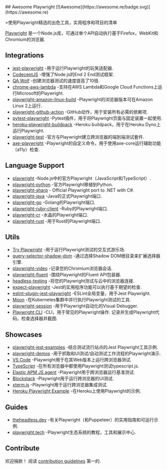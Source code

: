 <div class="github-widget" data-repo="mxschmitt/awesome-playwright"></div>
<script async src="https://pagead2.googlesyndication.com/pagead/js/adsbygoogle.js"></script><ins class="adsbygoogle" style="display:block" data-ad-client="ca-pub-6890694312814945" data-ad-slot="5473692530" data-ad-format="auto"  data-full-width-responsive="true"></ins><script>(adsbygoogle = window.adsbygoogle || []).push({});</script>
## Awesome Playwright [![Awesome](https://awesome.re/badge.svg)](https://awesome.re)

&gt;使用Playwright精选的出色工具，实用程序和项目的清单

[Playwright](https://github.com/microsoft/playwright) 是一个Node.js库，可通过单个API自动执行基于Firefox，WebKit和Chromium的浏览器.



## Integrations

- [jest-playwright](https://github.com/playwright-community/jest-playwright/) -用于运行Playwright的玩笑适配器.
- [CodeceptJS](https://github.com/Codeception/CodeceptJS) -增强了Node.js的End 2 End测试框架.
- [QA Wolf](https://github.com/qawolf/qawolf) -创建浏览器测试的速度提高了10倍.
- [chrome-aws-lambda](https://github.com/alixaxel/chrome-aws-lambda#usage-with-playwright) -支持在AWS Lambda和Google Cloud Functions上运行Microsoft的Playwright.
- [playwright-amazon-linux-build](https://github.com/help-14/playwright-amazon-linux-build) -Playwright的浏览器版本可在Amazon Linux 2上运行.
- [playwright-github-action](https://github.com/microsoft/playwright-github-action) -GitHub动作，用于安装所有必需的依赖项.
- [pytest-playwright](https://github.com/mxschmitt/pytest-playwright/) -Pytest插件，用于将Playwright页面与固定装置一起使用.
- [heroku-playwright-buildpack](https://github.com/mxschmitt/heroku-playwright-buildpack) -Heroku buildpack，用于在Heroku Dyno上运行Playwright.
- [playwright-test](https://github.com/microsoft/playwright-test) -官方与Playwright建立跨浏览器的端到端测试套件.
- [axe-playwright](https://github.com/abhinaba-ghosh/axe-playwright) -Playwright的自定义命令，用于使用axe-core运行辅助功能（a11y）检查.

## Language Support

- [playwright](https://git.io/JT2bj) -Node.js中的官方Playwright（JavaScript和TypeScript）.
- [playwright-python](https://github.com/microsoft/playwright-python) -官方Playwright移植到Python.
- [playwright-sharp](https://github.com/microsoft/playwright-sharp) - Official Playwright port to .NET with C#.
- [playwright-java](https://github.com/microsoft/playwright-java) -Java的正式Playwright端口.
- [playwright-go](https://github.com/mxschmitt/playwright-go) -Golang的Playwright端口.
- [playwright-ruby-client](https://github.com/YusukeIwaki/playwright-ruby-client) -Ruby的Playwright端口.
- [playwright-cr](https://github.com/naqvis/playwright-cr) -水晶的Playwright端口.
- [playwright-rust](https://github.com/octaltree/playwright-rust) -用于Rust的Playwright端口.

## Utils

- [Try Playwright](https://try.playwright.tech) -用于运行Playwright测试的交互式游乐场.
- [query-selector-shadow-dom](https://github.com/Georgegriff/query-selector-shadow-dom) -通过选择Shadow DOM根目录来扩展选择器引擎.
- [playwright-video](https://github.com/qawolf/playwright-video) -记录您的Chromium浏览器会话.
- [playwright-fluent](https://github.com/hdorgeval/playwright-fluent) -围绕Playwright的Fluent API包装器.
- [headless-testing](https://headlesstesting.com) -将您的Playwright测试与云中的浏览器连接.
- [expect-playwright](https://github.com/playwright-community/expect-playwright) -Jest的实用程序功能可以执行基于期望的检查.
- [eslint-plugin-jest-playwright](https://github.com/playwright-community/eslint-plugin-jest-playwright) -ESLint全局变量，用于Jest Playwright.
- [Moon](https://github.com/aerokube/moon) -在Kubernetes集群中并行执行Playwright测试的工具.
- [playwright-session](https://github.com/domderen/playwright-session) -用于Playwright自动化的Visual Debugger.
- [Playwright CLI](https://github.com/microsoft/playwright-cli)  -CLI，用于常见的Playwright操作. 记录并生成Playwright代码，检查选择器并截图.

## Showcases

- [playwright-jest-examples](https://github.com/playwright-community/playwright-jest-examples) -结合测试流行站点的Jest Playwright工具示例.
- [playwright-demos](https://github.com/nmanikiran/playwright-demos) -用于抓取和UI测试/自动测试工作流程的Playwright演示.
- [VS Code](https://github.com/microsoft/vscode) -Playwright用于在其Web版本上运行跨浏览器测试.
- [TypeScript](https://github.com/microsoft/TypeScript) -在所有浏览器中都使用Playwright测试typescript.js.
- [Elastic APM JS agent](https://github.com/elastic/apm-agent-rum-js) -Playwright用于跨浏览器运行基准测试.
- [Blockstack](https://github.com/blockstack/ux) -Playwright用于运行跨浏览器的UI测试.
- [xterm.js](https://github.com/xtermjs/xterm.js) -Playwright用于运行跨浏览器集成测试.
- [Heroku Playwright Example](https://github.com/mxschmitt/heroku-playwright-example) -在Heroku上使用Playwright的示例.

## Guides

- [theheadless.dev](https://theheadless.dev) -有关Playwright（和Puppeteer）的实用指南和可运行示例.
- [playwright.tech](https://playwright.tech) -Playwright生态系统的教程，工具和展示中心.

## Contribute

欢迎捐款！ 阅读 [contribution guidelines](https://github.com/mxschmitt/awesome-playwright/blob/master/CONTRIBUTING.md) 第一的.

